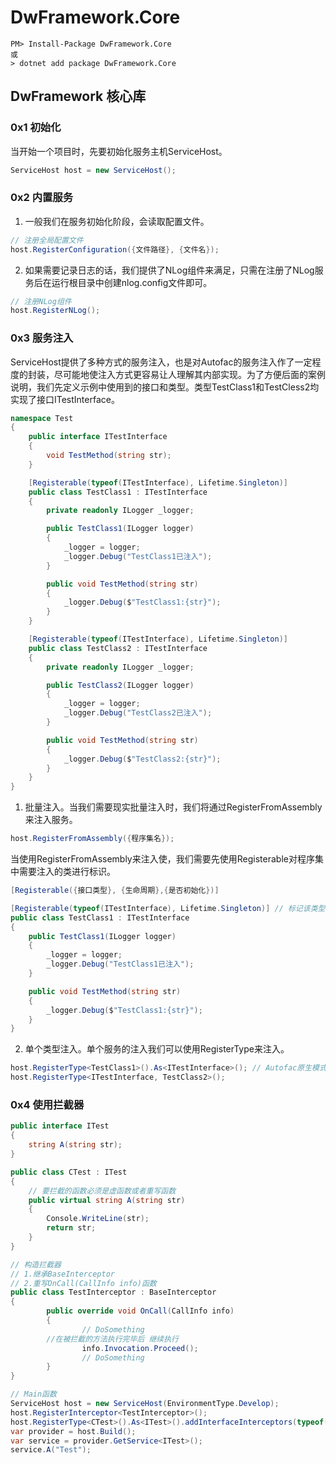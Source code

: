 # DwFramework.Core

```shell
PM> Install-Package DwFramework.Core
或
> dotnet add package DwFramework.Core
```

## DwFramework 核心库

### 0x1 初始化

当开始一个项目时，先要初始化服务主机ServiceHost。

```c#
ServiceHost host = new ServiceHost();
```

### 0x2 内置服务

1. 一般我们在服务初始化阶段，会读取配置文件。

```c#
// 注册全局配置文件
host.RegisterConfiguration({文件路径}, {文件名});
```

2. 如果需要记录日志的话，我们提供了NLog组件来满足，只需在注册了NLog服务后在运行根目录中创建nlog.config文件即可。

```c#
// 注册NLog组件
host.RegisterNLog();
```

### 0x3 服务注入

ServiceHost提供了多种方式的服务注入，也是对Autofac的服务注入作了一定程度的封装，尽可能地使注入方式更容易让人理解其内部实现。为了方便后面的案例说明，我们先定义示例中使用到的接口和类型。类型TestClass1和TestCless2均实现了接口ITestInterface。

```c#
namespace Test
{
    public interface ITestInterface
    {
        void TestMethod(string str);
    }

    [Registerable(typeof(ITestInterface), Lifetime.Singleton)]
    public class TestClass1 : ITestInterface
    {
        private readonly ILogger _logger;

        public TestClass1(ILogger logger)
        {
            _logger = logger;
            _logger.Debug("TestClass1已注入");
        }

        public void TestMethod(string str)
        {
            _logger.Debug($"TestClass1:{str}");
        }
    }

    [Registerable(typeof(ITestInterface), Lifetime.Singleton)]
    public class TestClass2 : ITestInterface
    {
        private readonly ILogger _logger;

        public TestClass2(ILogger logger)
        {
            _logger = logger;
            _logger.Debug("TestClass2已注入");
        }

        public void TestMethod(string str)
        {
            _logger.Debug($"TestClass2:{str}");
        }
    }
}
```

1. 批量注入。当我们需要现实批量注入时，我们将通过RegisterFromAssembly来注入服务。

```c#
host.RegisterFromAssembly({程序集名});
```

当使用RegisterFromAssembly来注入使，我们需要先使用Registerable对程序集中需要注入的类进行标识。

```c#
[Registerable({接口类型}, {生命周期},{是否初始化})]
```

```c#
[Registerable(typeof(ITestInterface), Lifetime.Singleton)] // 标记该类型实现的接口及实现类型
public class TestClass1 : ITestInterface
{
    public TestClass1(ILogger logger)
    {
        _logger = logger;
        _logger.Debug("TestClass1已注入");
    }

    public void TestMethod(string str)
    {
        _logger.Debug($"TestClass1:{str}");
    }
}
```

2. 单个类型注入。单个服务的注入我们可以使用RegisterType来注入。

```c#
host.RegisterType<TestClass1>().As<ITestInterface>(); // Autofac原生模式
host.RegisterType<ITestInterface, TestClass2>();
```

### 0x4 使用拦截器

```c#
public interface ITest
{
    string A(string str);
}

public class CTest : ITest
{
  	// 要拦截的函数必须是虚函数或者重写函数
    public virtual string A(string str)
    {
        Console.WriteLine(str);
        return str;
    }
}

// 构造拦截器
// 1.继承BaseInterceptor
// 2.重写OnCall(CallInfo info)函数
public class TestInterceptor : BaseInterceptor
{
		public override void OnCall(CallInfo info)
		{
				// DoSomething
        //在被拦截的方法执行完毕后 继续执行
				info.Invocation.Proceed();
				// DoSomething
		}
}

// Main函数
ServiceHost host = new ServiceHost(EnvironmentType.Develop);
host.RegisterInterceptor<TestInterceptor>();
host.RegisterType<CTest>().As<ITest>().addInterfaceInterceptors(typeof(TestInterceptor));
var provider = host.Build();
var service = provider.GetService<ITest>();
service.A("Test");
```